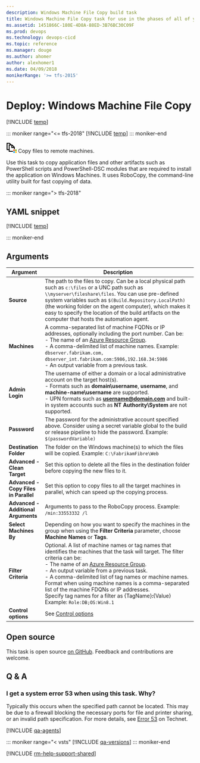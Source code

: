 ```yaml
---
description: Windows Machine File Copy build task
title: Windows Machine File Copy task for use in the phases of all of your build and release pipelines in Microsoft VSTS and TFS
ms.assetid: 1451866C-180E-4D8A-88ED-3B76BC30C09F
ms.prod: devops
ms.technology: devops-cicd
ms.topic: reference
ms.manager: douge
ms.author: ahomer
author: alexhomer1
ms.date: 04/09/2018
monikerRange: '>= tfs-2015'
---
```


# Deploy: Windows Machine File Copy

[!INCLUDE [temp](../../_shared/version-tfs-2015-rtm.md)]

::: moniker range="<= tfs-2018"
[!INCLUDE [temp](../../_shared/pipeline-aka-definition.md)]
::: moniker-end

![icon](_img/windows-machine-file-copy-icon.png) Copy files to remote machines.

Use this task to copy application files and other artifacts such as
PowerShell scripts and PowerShell-DSC modules that are required to 
install the application on Windows Machines. It uses RoboCopy, the 
command-line utility built for fast copying of data.

::: moniker range="> tfs-2018"

## YAML snippet

[!INCLUDE [temp](../_shared/yaml/WindowsMachineFileCopyV2.md)]

::: moniker-end

## Arguments

| Argument | Description |
| -------- | ----------- |
| **Source** | The path to the files to copy. Can be a local physical path such as `c:\files` or a UNC path such as `\\myserver\fileshare\files`. You can use pre-defined system variables such as `$(Build.Repository.LocalPath)` (the working folder on the agent computer), which makes it easy to specify the location of the build artifacts on the computer that hosts the automation agent. |
| **Machines** | A comma-separated list of machine FQDNs or IP addresses, optionally including the port number. Can be:<br />- The name of an <a href="https://azure.microsoft.com/en-gb/documentation/articles/resource-group-overview/">Azure Resource Group</a>.<br />- A comma-delimited list of machine names. Example: `dbserver.fabrikam.com, dbserver_int.fabrikam.com:5986,192.168.34:5986`<br />- An output variable from a previous task. |
| **Admin Login** | The username of either a domain or a local administrative account on the target host(s).<br />- Formats such as **domain\username**, **username**, and **machine-name\username** are supported.<br />- UPN formats such as **username@domain.com** and built-in system accounts such as **NT Authority\System** are not supported. |
| **Password** | The password for the administrative account specified above. Consider using a secret variable global to the build or release pipeline to hide the password. Example: `$(passwordVariable)` |
| **Destination Folder** | The folder on the Windows machine(s) to which the files will be copied. Example: `C:\FabrikamFibre\Web` |
| **Advanced - Clean Target** | Set this option to delete all the files in the destination folder before copying the new files to it. |
| **Advanced - Copy Files in Parallel** | Set this option to copy files to all the target machines in parallel, which can speed up the copying process. |
| **Advanced - Additional Arguments** | Arguments to pass to the RoboCopy process. Example: `/min:33553332 /l` |
| **Select Machines By** | Depending on how you want to specify the machines in the group when using the **Filter Criteria** parameter, choose **Machine Names** or **Tags**. |
| **Filter Criteria** | Optional. A list of machine names or tag names that identifies the machines that the task will target. The filter criteria can be:<br />- The name of an <a href="https://azure.microsoft.com/en-gb/documentation/articles/resource-group-overview/">Azure Resource Group</a>.<br />- An output variable from a previous task.<br />- A comma-delimited list of tag names or machine names.<br />Format when using machine names is a comma-separated list of the machine FDQNs or IP addresses.<br />Specify tag names for a filter as {TagName}<strong>:</strong>{Value} Example: `Role:DB;OS:Win8.1` |
| **Control options** | See [Control options](../../process/tasks.md#controloptions) |

## Open source

This task is open source [on GitHub](https://github.com/Microsoft/vsts-tasks). Feedback and contributions are welcome.

## Q & A
<!-- BEGINSECTION class="md-qanda" -->

### I get a system error 53 when using this task. Why?

Typically this occurs when the specified path cannot be located.
This may be due to a firewall blocking the necessary ports for file and printer sharing,
or an invalid path specification. For more details, see
[Error 53](https://technet.microsoft.com/library/cc940100.aspx) on Technet.

[!INCLUDE [qa-agents](../../_shared/qa-agents.md)]

::: moniker range="< vsts"
[!INCLUDE [qa-versions](../../_shared/qa-versions.md)]
::: moniker-end

<!-- ENDSECTION -->

[!INCLUDE [rm-help-support-shared](../../_shared/rm-help-support-shared.md)]
